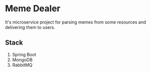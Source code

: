 # Meme Dealer
It's microservice project for parsing memes from some resources and delivering them to users.

## Stack
1) Spring Boot
2) MongoDB
3) RabbitMQ

